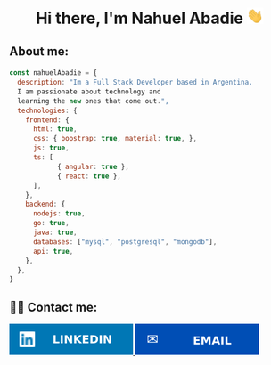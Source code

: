 <div align='center'>
<h1> Hi there,  I'm Nahuel Abadie  <img src='./assets/Hi.gif' width='30'/></h1>
</div>

## About me:
```javascript
const nahuelAbadie = {
  description: "Im a Full Stack Developer based in Argentina.
  I am passionate about technology and
  learning the new ones that come out.",
  technologies: {
    frontend: {
      html: true,
      css: { boostrap: true, material: true, },
      js: true,
      ts: [
            { angular: true }, 
            { react: true },
      ],
    },
    backend: {
      nodejs: true,
      go: true,
      java: true,
      databases: ["mysql", "postgresql", "mongodb"],
      api: true,
    },
  },
}
```

## 👨‍💼 Contact me:
  
<div>
<a href='https://www.linkedin.com/in/nahuelaba/'>
<img src='./assets/linkedin.svg'/>
</a>
<a href='mailto:nahuelaba96@gmail.com'>
<img src='./assets/email.svg'/>
</a>
</div>

